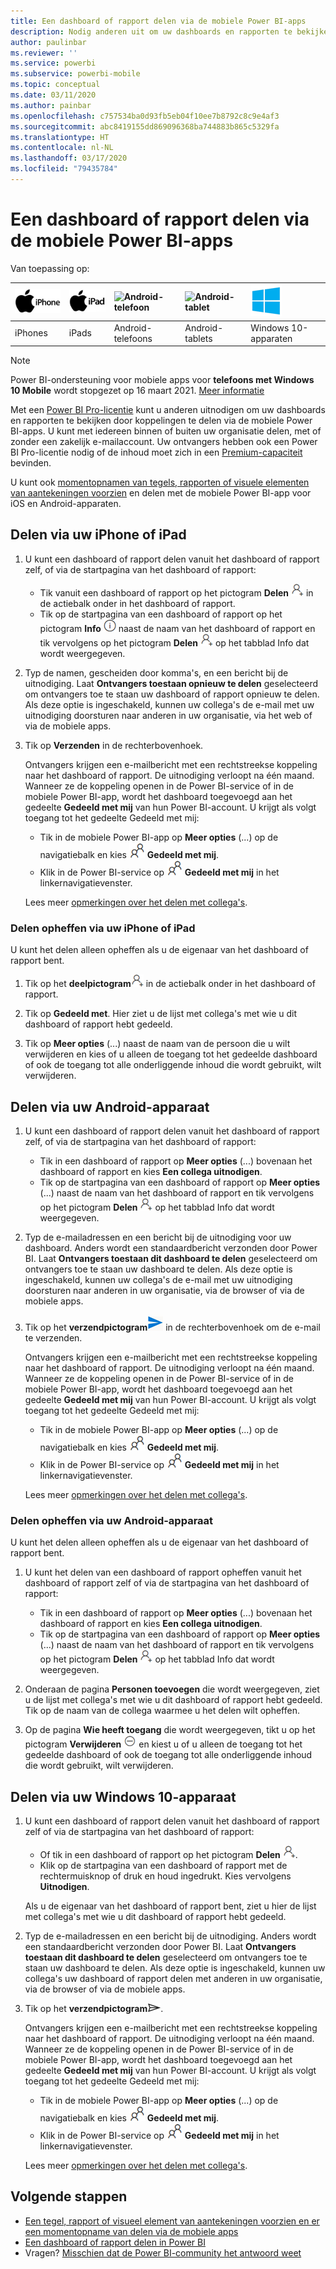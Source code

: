 ```yaml
---
title: Een dashboard of rapport delen via de mobiele Power BI-apps
description: Nodig anderen uit om uw dashboards en rapporten te bekijken door koppelingen te delen via de mobiele Power BI-apps. Hier vindt u meer informatie.
author: paulinbar
ms.reviewer: ''
ms.service: powerbi
ms.subservice: powerbi-mobile
ms.topic: conceptual
ms.date: 03/11/2020
ms.author: painbar
ms.openlocfilehash: c757534ba0d93fb5eb04f10ee7b8792c8c9e4af3
ms.sourcegitcommit: abc8419155dd869096368ba744883b865c5329fa
ms.translationtype: HT
ms.contentlocale: nl-NL
ms.lasthandoff: 03/17/2020
ms.locfileid: "79435784"
---
```

# <a name="share-a-dashboard-or-report-from-the-power-bi-mobile-apps"></a>Een dashboard of rapport delen via de mobiele Power BI-apps
Van toepassing op:

| ![iPhone](./media/mobile-share-dashboard-from-the-mobile-apps/iphone-logo-50-px.png) | ![iPad](./media/mobile-share-dashboard-from-the-mobile-apps/ipad-logo-50-px.png) | ![Android-telefoon](./media/mobile-share-dashboard-from-the-mobile-apps/android-phone-logo-50-px.png) | ![Android-tablet](./media/mobile-share-dashboard-from-the-mobile-apps/android-tablet-logo-50-px.png) | ![Windows 10](./media/mobile-share-dashboard-from-the-mobile-apps/win-10-logo-50-px.png) |
|:--- |:--- |:--- |:--- |:--- |
| iPhones |iPads |Android-telefoons |Android-tablets |Windows 10-apparaten |

>[!NOTE]
>Power BI-ondersteuning voor mobiele apps voor **telefoons met Windows 10 Mobile** wordt stopgezet op 16 maart 2021. [Meer informatie](https://go.microsoft.com/fwlink/?linkid=2121400)

Met een [Power BI Pro-licentie](../../service-features-license-type.md) kunt u anderen uitnodigen om uw dashboards en rapporten te bekijken door koppelingen te delen via de mobiele Power BI-apps. U kunt met iedereen binnen of buiten uw organisatie delen, met of zonder een zakelijk e-mailaccount. Uw ontvangers hebben ook een Power BI Pro-licentie nodig of de inhoud moet zich in een [Premium-capaciteit](../../service-premium-what-is.md) bevinden.

U kunt ook [momentopnamen van tegels, rapporten of visuele elementen van aantekeningen voorzien](mobile-annotate-and-share-a-tile-from-the-mobile-apps.md) en delen met de mobiele Power BI-app voor iOS en Android-apparaten. 

## <a name="share-from-your-iphone-or-ipad"></a>Delen via uw iPhone of iPad

1. U kunt een dashboard of rapport delen vanuit het dashboard of rapport zelf, of via de startpagina van het dashboard of rapport:
    *  Tik vanuit een dashboard of rapport op het pictogram **Delen** ![uitnodigingspictogram](././media/mobile-share-dashboard-from-the-mobile-apps/power-bi-android-invite-icon-ss.png) in de actiebalk onder in het dashboard of rapport.
    *  Tik op de startpagina van een dashboard of rapport op het pictogram **Info** ![Meer informatie](./media/mobile-share-dashboard-from-the-mobile-apps/power-bi-more-info-icon.png) naast de naam van het dashboard of rapport en tik vervolgens op het pictogram **Delen** ![uitnodigingspictogram](./media/mobile-share-dashboard-from-the-mobile-apps/power-bi-android-invite-icon-ss.png) op het tabblad Info dat wordt weergegeven.
2. Typ de namen, gescheiden door komma's, en een bericht bij de uitnodiging. Laat **Ontvangers toestaan opnieuw te delen** geselecteerd om ontvangers toe te staan uw dashboard of rapport opnieuw te delen. Als deze optie is ingeschakeld, kunnen uw collega's de e-mail met uw uitnodiging doorsturen naar anderen in uw organisatie, via het web of via de mobiele apps.
3. Tik op **Verzenden** in de rechterbovenhoek.
   
   Ontvangers krijgen een e-mailbericht met een rechtstreekse koppeling naar het dashboard of rapport. De uitnodiging verloopt na één maand. Wanneer ze de koppeling openen in de Power BI-service of in de mobiele Power BI-app, wordt het dashboard toegevoegd aan het gedeelte **Gedeeld met mij** van hun Power BI-account. U krijgt als volgt toegang tot het gedeelte Gedeeld met mij:
   
   * Tik in de mobiele Power BI-app op **Meer opties** (...) op de navigatiebalk en kies ![Gedeeld met mij](./././media/mobile-share-dashboard-from-the-mobile-apps/power-bi-shared-with-me-icon.png) **Gedeeld met mij**.
   * Klik in de Power BI-service op ![Gedeeld met mij](./././media/mobile-share-dashboard-from-the-mobile-apps/power-bi-shared-with-me-icon.png) **Gedeeld met mij** in het linkernavigatievenster.
   
   Lees meer [opmerkingen over het delen met collega's](../../service-share-dashboards.md).

### <a name="unshare-from-your-iphone-or-ipad"></a>Delen opheffen via uw iPhone of iPad
U kunt het delen alleen opheffen als u de eigenaar van het dashboard of rapport bent.

1. Tik op het **deelpictogram**![Deelpictogram](././media/mobile-share-dashboard-from-the-mobile-apps/power-bi-android-invite-icon-ss.png) in de actiebalk onder in het dashboard of rapport.
2. Tik op **Gedeeld met**. Hier ziet u de lijst met collega's met wie u dit dashboard of rapport hebt gedeeld.

3. Tik op **Meer opties** (...) naast de naam van de persoon die u wilt verwijderen en kies of u alleen de toegang tot het gedeelde dashboard of ook de toegang tot alle onderliggende inhoud die wordt gebruikt, wilt verwijderen.



## <a name="share-from-your-android-device"></a>Delen via uw Android-apparaat
1. U kunt een dashboard of rapport delen vanuit het dashboard of rapport zelf, of via de startpagina van het dashboard of rapport:
    *  Tik in een dashboard of rapport op **Meer opties** (...) bovenaan het dashboard of rapport en kies **Een collega uitnodigen**.
    *  Tik op de startpagina van een dashboard of rapport op **Meer opties** (...) naast de naam van het dashboard of rapport en tik vervolgens op het pictogram **Delen** ![uitnodigingspictogram](./media/mobile-share-dashboard-from-the-mobile-apps/power-bi-android-invite-icon-ss.png) op het tabblad Info dat wordt weergegeven.
 
2. Typ de e-mailadressen en een bericht bij de uitnodiging voor uw dashboard. Anders wordt een standaardbericht verzonden door Power BI. Laat **Ontvangers toestaan dit dashboard te delen** geselecteerd om ontvangers toe te staan uw dashboard te delen. Als deze optie is ingeschakeld, kunnen uw collega's de e-mail met uw uitnodiging doorsturen naar anderen in uw organisatie, via de browser of via de mobiele apps.
   
3. Tik op het **verzendpictogram**![Verzendpictogram](./media/mobile-share-dashboard-from-the-mobile-apps/power-bi-android-send-icon.png) in de rechterbovenhoek om de e-mail te verzenden.
   
    Ontvangers krijgen een e-mailbericht met een rechtstreekse koppeling naar het dashboard of rapport. De uitnodiging verloopt na één maand. Wanneer ze de koppeling openen in de Power BI-service of in de mobiele Power BI-app, wordt het dashboard toegevoegd aan het gedeelte **Gedeeld met mij** van hun Power BI-account. U krijgt als volgt toegang tot het gedeelte Gedeeld met mij:
   * Tik in de mobiele Power BI-app op **Meer opties** (...) op de navigatiebalk en kies ![Gedeeld met mij](./././media/mobile-share-dashboard-from-the-mobile-apps/power-bi-shared-with-me-icon.png) **Gedeeld met mij**.
   * Klik in de Power BI-service op ![Gedeeld met mij](./././media/mobile-share-dashboard-from-the-mobile-apps/power-bi-shared-with-me-icon.png) **Gedeeld met mij** in het linkernavigatievenster.
   
   Lees meer [opmerkingen over het delen met collega's](../../service-share-dashboards.md).


### <a name="unshare-from-your-android-device"></a>Delen opheffen via uw Android-apparaat
U kunt het delen alleen opheffen als u de eigenaar van het dashboard of rapport bent.

1. U kunt het delen van een dashboard of rapport opheffen vanuit het dashboard of rapport zelf of via de startpagina van het dashboard of rapport:
    *  Tik in een dashboard of rapport op **Meer opties** (...) bovenaan het dashboard of rapport en kies **Een collega uitnodigen**.
    *  Tik op de startpagina van een dashboard of rapport op **Meer opties** (...) naast de naam van het dashboard of rapport en tik vervolgens op het pictogram **Delen** ![uitnodigingspictogram](./media/mobile-share-dashboard-from-the-mobile-apps/power-bi-android-invite-icon-ss.png) op het tabblad Info dat wordt weergegeven.

2. Onderaan de pagina **Personen toevoegen** die wordt weergegeven, ziet u de lijst met collega's met wie u dit dashboard of rapport hebt gedeeld. Tik op de naam van de collega waarmee u het delen wilt opheffen.
3. Op de pagina **Wie heeft toegang** die wordt weergegeven, tikt u op het pictogram **Verwijderen** ![pictogram verwijderen](./media/mobile-share-dashboard-from-the-mobile-apps/power-bi-android-remove-icon.png) en kiest u of u alleen de toegang tot het gedeelde dashboard of ook de toegang tot alle onderliggende inhoud die wordt gebruikt, wilt verwijderen.

## <a name="share-from-your-windows-10-device"></a>Delen via uw Windows 10-apparaat

1. U kunt een dashboard of rapport delen vanuit het dashboard of rapport zelf of via de startpagina van het dashboard of rapport:
    * Of tik in een dashboard of rapport op het pictogram **Delen** ![uitnodigingspictogram](./media/mobile-share-dashboard-from-the-mobile-apps/power-bi-android-invite-icon-ss.png).
    * Klik op de startpagina van een dashboard of rapport met de rechtermuisknop of druk en houd ingedrukt. Kies vervolgens **Uitnodigen**.
   
   Als u de eigenaar van het dashboard of rapport bent, ziet u hier de lijst met collega's met wie u dit dashboard of rapport hebt gedeeld.

2. Typ de e-mailadressen en een bericht bij de uitnodiging. Anders wordt een standaardbericht verzonden door Power BI. Laat **Ontvangers toestaan dit dashboard te delen** geselecteerd om ontvangers toe te staan uw dashboard te delen. Als deze optie is ingeschakeld, kunnen uw collega's uw dashboard of rapport delen met anderen in uw organisatie, via de browser of via de mobiele apps.
   
3. Tik op het **verzendpictogram**![Verzendpictogram](./media/mobile-share-dashboard-from-the-mobile-apps/pbi_win10ph_sendicon.png).
   
    Ontvangers krijgen een e-mailbericht met een rechtstreekse koppeling naar het dashboard of rapport. De uitnodiging verloopt na één maand. Wanneer ze de koppeling openen in de Power BI-service of in de mobiele Power BI-app, wordt het dashboard toegevoegd aan het gedeelte **Gedeeld met mij** van hun Power BI-account. U krijgt als volgt toegang tot het gedeelte Gedeeld met mij:
   
   * Tik in de mobiele Power BI-app op **Meer opties** (...) op de navigatiebalk en kies ![Gedeeld met mij](./././media/mobile-share-dashboard-from-the-mobile-apps/power-bi-shared-with-me-icon.png) **Gedeeld met mij**.
   * Klik in de Power BI-service op ![Gedeeld met mij](./././media/mobile-share-dashboard-from-the-mobile-apps/power-bi-shared-with-me-icon.png) **Gedeeld met mij** in het linkernavigatievenster.
   
   Lees meer [opmerkingen over het delen met collega's](../../service-share-dashboards.md).

## <a name="next-steps"></a>Volgende stappen
* [Een tegel, rapport of visueel element van aantekeningen voorzien en er een momentopname van delen via de mobiele apps](mobile-annotate-and-share-a-tile-from-the-mobile-apps.md)
* [Een dashboard of rapport delen in Power BI](../../service-share-dashboards.md)
* Vragen? [Misschien dat de Power BI-community het antwoord weet](https://community.powerbi.com/)

